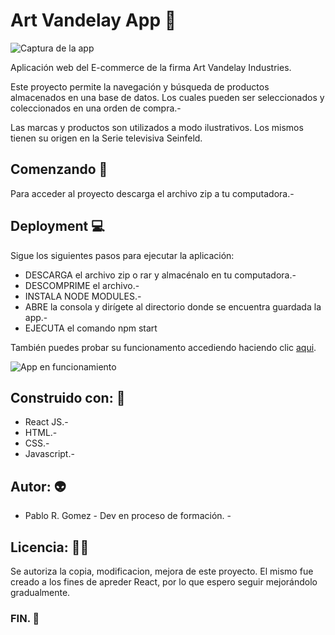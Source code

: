 # Art Vandelay App :convenience_store:

![Captura de la app](https://firebasestorage.googleapis.com/v0/b/art-vandelay-data.appspot.com/o/artV.JPG?alt=media&token=0b6907b1-1b90-4bc0-8638-e1cf55c905db)

Aplicación web del E-commerce de la firma Art Vandelay Industries.

Este proyecto permite la navegación y búsqueda de productos almacenados en una base de datos. Los cuales pueden ser seleccionados y coleccionados en una orden de compra.-

Las marcas y productos son utilizados a modo ilustrativos. Los mismos tienen su origen en la Serie televisiva Seinfeld.

## Comenzando :electric_plug:

Para acceder al proyecto descarga el archivo zip a tu computadora.-

## Deployment :computer:

Sigue los siguientes pasos para ejecutar la aplicación:

- DESCARGA el archivo zip o rar y almacénalo en tu computadora.-
- DESCOMPRIME el archivo.- 
- INSTALA NODE MODULES.-
- ABRE la consola y dirígete al directorio donde se encuentra guardada la app.-
- EJECUTA el comando npm start

También puedes probar su funcionamento accediendo haciendo clic [aqui](https://pavlopkin.github.io/art-vandelay-app/ ).

![App en funcionamiento](https://firebasestorage.googleapis.com/v0/b/art-vandelay-data.appspot.com/o/page.gif?alt=media&token=64f46c8d-bd00-4273-bed1-f146676ea7fd)


## Construido con: 	:toolbox:

- React JS.-
- HTML.-
- CSS.-
- Javascript.-

## Autor: :alien:

- Pablo R. Gomez - Dev en proceso de formación. -

## Licencia: :man_judge:

Se autoriza la copia, modificacion, mejora de este proyecto. El mismo fue creado a los fines de apreder React, por lo que espero seguir mejorándolo gradualmente.

### FIN. :vulcan_salute: